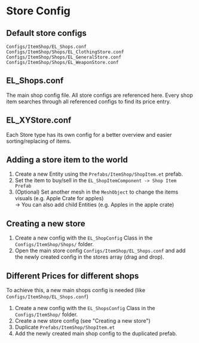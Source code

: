 # Store Config

## Default store configs
`Configs/ItemShop/EL_Shops.conf`\
`Configs/ItemShop/Shops/EL_ClothingStore.conf`\
`Configs/ItemShop/Shops/EL_GeneralStore.conf`\
`Configs/ItemShop/Shops/EL_WeaponStore.conf`

## EL_Shops.conf
The main shop config file. All store configs are referenced here.
Every shop item searches through all referenced configs to find its price entry.

## EL_XYStore.conf
Each Store type has its own config for a better overview and easier sorting/replacing of items.

## Adding a store item to the world
1. Create a new Entity using the `Prefabs/ItemShop/ShopItem.et` prefab.
2. Set the item to buy/sell in the `EL_ShopItemComponent -> Shop Item Prefab`
3. (Optional) Set another mesh in the `MeshObject` to change the items visuals (e.g. Apple Crate for apples)\
	-> You can also add child Entities (e.g. Apples in the apple crate)

## Creating a new store
1. Create a new config with the `EL_ShopConfig` Class in the `Configs/ItemShop/Shops/` folder.
2. Open the main store config `Configs/ItemShop/EL_Shops.conf` and add the newly created config in the stores array (drag and drop).


## Different Prices for different shops
To achieve this, a new main shops config is needed (like `Configs/ItemShop/EL_Shops.conf`)

1. Create a new config with the `EL_ShopsConfig` Class in the `Configs/ItemShop/` folder.
2. Create a new store config (see "Creating a new store")
3. Duplicate `Prefabs/ItemShop/ShopItem.et`
4. Add the newly created main shop config to the duplicated prefab.




